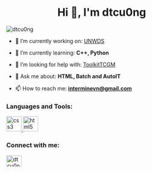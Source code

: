 <h1 align="center">Hi 👋, I'm dtcu0ng</h1>
<p align="left"> <img src="https://komarev.com/ghpvc/?username=dtcu0ng" alt="dtcu0ng" /> </p>

- 🔭 I’m currently working on: [UNWDS](https://github.com/UnnamedNetwork/UNWDS)

- 🌱 I’m currently learning: **C++, Python**

- 🤝 I’m looking for help with: [ToolkitTCGM](https://github.com/dtcu0ng/ToolkitTCGM)

- 💬 Ask me about: **HTML, Batch and AutoIT**

- 📫 How to reach me: **interminevn@gmail.com**

<h3 align="left">Languages and Tools:</h3>
<p align="left"> <a href="https://www.w3schools.com/css/" target="_blank"> <img src="https://devicons.github.io/devicon/devicon.git/icons/css3/css3-original-wordmark.svg" alt="css3" width="40" height="40"/> </a> <a href="https://www.w3.org/html/" target="_blank"> <img src="https://devicons.github.io/devicon/devicon.git/icons/html5/html5-original-wordmark.svg" alt="html5" width="40" height="40"/> </a> </p>

<p align="left">
<h3 align="left">Connect with me:</h3>
<a href="https://twitter.com/dtcu0ng" target="blank"><img align="center" src="https://cdn.jsdelivr.net/npm/simple-icons@3.0.1/icons/twitter.svg" alt="dtcu0ng" height="30" width="40" /></a>
</p>

